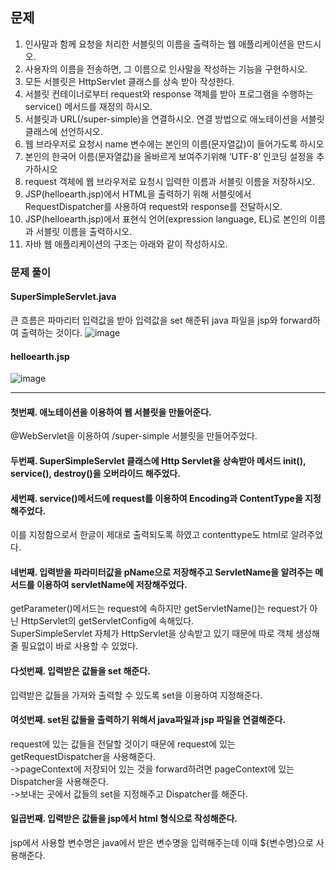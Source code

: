 ## 문제
 1) 인사말과 함께 요청을 처리한 서블릿의 이름을 출력하는 웹 애플리케이션을 만드시오. 
 2) 사용자의 이름을 전송하면, 그 이름으로 인사말을 작성하는 기능을 구현하시오.
 3) 모든 서블릿은 HttpServlet 클래스를 상속 받아 작성한다.
 4) 서블릿 컨테이너로부터 request와 response 객체를 받아 프로그램을 수행하는 service() 메서드를
    재정의 하시오.
 5) 서블릿과 URL(/super-simple)을 연결하시오.  연결 방법으로 애노테이션을 서블릿 클래스에 선언하시오.
 6) 웹 브라우저로 요청시 name 변수에는 본인의 이름(문자열값)이 들어가도록 하시오
 7) 본인의 한국어 이름(문자열값)을 올바르게 보여주기위해 ‘UTF-8’ 인코딩 설정을 추가하시오
 8) request 객체에 웹 브라우저로 요청시 입력한 이름과 서블릿 이름을  저장하시오.
 9) JSP(helloearth.jsp)에서 HTML을 출력하기 위해 서블릿에서 RequestDispatcher를 사용하여 
    request와 response를 전달하시오.
 10) JSP(helloearth.jsp)에서 표현식 언어(expression language, EL)로 본인의 이름과 서블릿 이름을 출력하시오.
 11) 자바 웹 애플리케이션의 구조는 아래와 같이 작성하시오.
 
 ### 문제 풀이
 #### SuperSimpleServlet.java
 큰 흐름은 파마리터 입력값을 받아 입력값을 set 해준뒤 java 파일을 jsp와 forward하여 출력하는 것이다.
![image](https://user-images.githubusercontent.com/122864238/229031213-440546cf-5e02-4a64-98ce-78cdd665f5d6.png)
 
 #### helloearth.jsp
 ![image](https://user-images.githubusercontent.com/122864238/229031031-b1fcb4d5-b918-4bbf-9b96-077365729133.png)

 --------------------------------
 #### 첫번째. 애노테이션을 이용하여 웹 서블릿을 만들어준다.				
 @WebServlet을 이용하여 /super-simple 서블릿을 만들어주었다.
 #### 두번째. SuperSimpleServlet 클래스에 Http Servlet을 상속받아 메서드 init(), service(), destroy()을 오버라이드 해주었다.
 #### 세번째. service()메서드에 request를 이용하여 Encoding과 ContentType을 지정해주었다.			
 이를 지정함으로서 한글이 제대로 출력되도록 하였고 contenttype도 html로 알려주었다.		
 #### 네번째. 입력받을 파라미터값을 pName으로 저장해주고 ServletName을 알려주는 메서드를 이용하여 servletName에 저장해주었다.					
 getParameter()메서드는 request에 속하지만 getServletName()는 request가 아닌 HttpServlet의 getServletConfig에 속해있다.				
 SuperSimpleServlet 자체가 HttpServlet을 상속받고 있기 때문에 따로 객체 생성해줄 필요없이 바로 사용할 수 있었다.			
 #### 다섯번째. 입력받은 값들을 set 해준다.				
 입력받은 값들을 가져와 출력할 수 있도록 set을 이용하여 지정해준다.		
 #### 여섯번째. set된 값들을 출력하기 위해서 java파일과 jsp 파일을 연결해준다.					
 request에 있는 값들을 전달할 것이기 때문에 request에 있는 getRequestDispatcher을 사용해준다.					
 ->pageContext에 저장되어 있는 것을 forward하려면 pageContext에 있는 Dispatcher을 사용해준다.				
 ->보내는 곳에서 값들의 set을 지정해주고 Dispatcher를 해준다.
 #### 일곱번째. 입력받은 값들을 jsp에서 html 형식으로 작성해준다.				
 jsp에서 사용할 변수명은 java에서 받은 변수명을 입력해주는데 이때 ${변수명}으로 사용해준다.
 
 
 
 
